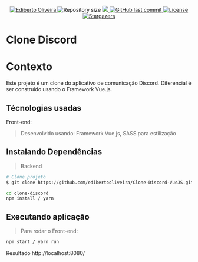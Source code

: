 <p align="center">
<a href="https://www.linkedin.com/in/ediberto-b-oliveira-872926178/">
  <img alt="Ediberto Oliveira" src="https://img.shields.io/badge/Author-Ediberto%20Oliveira-red" />
  </a>
  <img alt="Repository size" src="https://img.shields.io/github/repo-size/edibertooliveira/Clone-Discord-VueJS?color=red">

  <a aria-label="Completed" href="https://edibertooliveira.github.io/Clone-Discord-VueJS/">
    <img src="https://img.shields.io/badge/Project-Clone--Discord--VueJS-red"></img>
  </a>
  <a href="https://github.com/edibertooliveira/Clone-Discord-VueJS/commits/master">
    <img alt="GitHub last commit" src="https://img.shields.io/github/last-commit/edibertooliveira/Clone-Discord-VueJS?color=red">
  </a>

  <a href="https://github.com/edibertooliveira/Clone-Discord-VueJS/master/LICENSE">
    <img alt="License" src="https://img.shields.io/badge/license-MIT-red">
  </a>

   <a href="https://github.com/edibertooliveira/Clone-Discord-VueJS/stargazers">
    <img alt="Stargazers" src="https://img.shields.io/github/stars/edibertooliveira/Clone-Discord-VueJS?color=red">
  </a>
</p>

# Clone Discord

# Contexto
Este projeto é um clone do aplicativo de comunicação Discord. Diferencial é ser construído usando o Framework Vue.js.

## Técnologias usadas

Front-end:
>  Desenvolvido usando: Framework Vue.js, SASS para estilização


## Instalando Dependências

> Backend

```bash
# Clone projeto
$ git clone https://github.com/edibertooliveira/Clone-Discord-VueJS.git
```

```bash
cd clone-discord
npm install / yarn
```

## Executando aplicação

> Para rodar o Front-end:

  ```bash
  npm start / yarn run
  ```
  
 Resultado http://localhost:8080/
